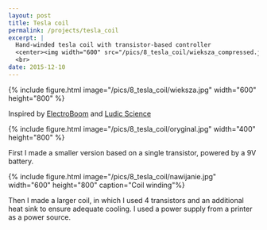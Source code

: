 ```yaml
---
layout: post
title: Tesla coil
permalink: /projects/tesla_coil
excerpt: |
  Hand-winded tesla coil with transistor-based controller 
  <center><img width="600" src="/pics/8_tesla_coil/wieksza_compressed.jpg"></center>
  <br>
date: 2015-12-10
---
```


{% include figure.html image="/pics/8_tesla_coil/wieksza.jpg" width="600" height="800" %}

Inspired by
[ElectroBoom](https://www.electroboom.com/?p=521 "ElectroBoom")
and
[Ludic Science](https://www.youtube.com/watch?v=4OC7cwI4RNM "Ludic Science")

{% include figure.html image="/pics/8_tesla_coil/oryginal.jpg" width="400" height="800" %}

First I made a smaller version based on a single transistor, powered by a 9V battery.

{% include figure.html image="/pics/8_tesla_coil/nawijanie.jpg" width="600" height="800" caption="Coil winding"%}

Then I made a larger coil, in which I used 4 transistors and an additional heat sink to ensure adequate cooling. I used a power supply from a printer as a power source.
